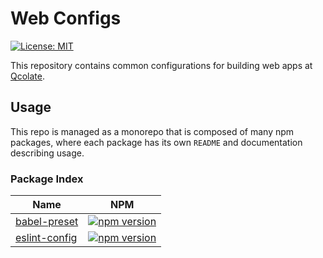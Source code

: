 # Web Configs

[![License: MIT](https://img.shields.io/badge/License-MIT-green.svg)](./LICENSE)

This repository contains common configurations for building web apps at [Qcolate][qcolate-url].

## Usage

This repo is managed as a monorepo that is composed of many npm packages, where each package has its own `README` and documentation describing usage.

### Package Index

| Name | NPM |
| ------- | --- |
| [babel-preset](packages/babel-preset) | [![npm version](https://badge.fury.io/js/%40qcolate%2Fbabel-preset.svg)](https://badge.fury.io/js/%40qcolate%2Fbabel-preset) |
| [eslint-config](packages/eslint-config) | [![npm version](https://badge.fury.io/js/%40qcolate%2Feslint-config.svg)](https://badge.fury.io/js/%40qcolate%2Feslint-config) |


<!-- link -->

[qcolate-url]: https://qcolate.com
